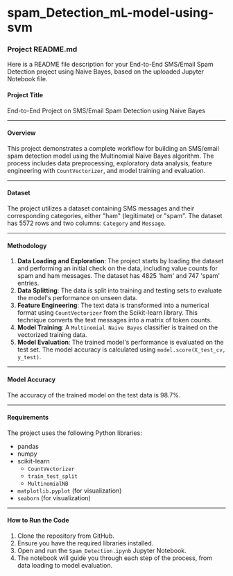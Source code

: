 # spam_Detection_mL-model-using-svm
### Project README.md

Here is a README file description for your End-to-End SMS/Email Spam Detection project using Naive Bayes, based on the uploaded Jupyter Notebook file.

#### **Project Title**
End-to-End Project on SMS/Email Spam Detection using Naive Bayes

---

#### **Overview**

This project demonstrates a complete workflow for building an SMS/email spam detection model using the Multinomial Naive Bayes algorithm. The process includes data preprocessing, exploratory data analysis, feature engineering with `CountVectorizer`, and model training and evaluation.

---

#### **Dataset**

The project utilizes a dataset containing SMS messages and their corresponding categories, either "ham" (legitimate) or "spam". The dataset has 5572 rows and two columns: `Category` and `Message`.

---

#### **Methodology**

1.  **Data Loading and Exploration**: The project starts by loading the dataset and performing an initial check on the data, including value counts for spam and ham messages. The dataset has 4825 'ham' and 747 'spam' entries.
2.  **Data Splitting**: The data is split into training and testing sets to evaluate the model's performance on unseen data.
3.  **Feature Engineering**: The text data is transformed into a numerical format using `CountVectorizer` from the Scikit-learn library. This technique converts the text messages into a matrix of token counts.
4.  **Model Training**: A `Multinomial Naive Bayes` classifier is trained on the vectorized training data.
5.  **Model Evaluation**: The trained model's performance is evaluated on the test set. The model accuracy is calculated using `model.score(X_test_cv, y_test)`.

---

#### **Model Accuracy**

The accuracy of the trained model on the test data is 98.7%.

---

#### **Requirements**

The project uses the following Python libraries:
* pandas
* numpy
* scikit-learn
    * `CountVectorizer`
    * `train_test_split`
    * `MultinomialNB`
* `matplotlib.pyplot` (for visualization)
* `seaborn` (for visualization)

---

#### **How to Run the Code**

1.  Clone the repository from GitHub.
2.  Ensure you have the required libraries installed.
3.  Open and run the `Spam_Detection.ipynb` Jupyter Notebook.
4.  The notebook will guide you through each step of the process, from data loading to model evaluation.
